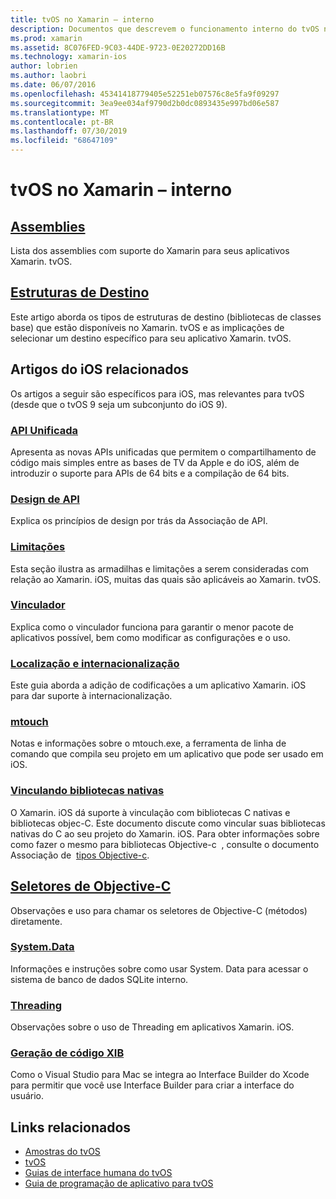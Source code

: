 ```yaml
---
title: tvOS no Xamarin – interno
description: Documentos que descrevem o funcionamento interno do tvOS no Xamarin, que se baseia no Xamarin. iOS. O conteúdo do link discute assemblies, estruturas de destino e conceitos de iOS relacionados.
ms.prod: xamarin
ms.assetid: 8C076FED-9C03-44DE-9723-0E20272DD16B
ms.technology: xamarin-ios
author: lobrien
ms.author: laobri
ms.date: 06/07/2016
ms.openlocfilehash: 45341418779405e52251eb07576c8e5fa9f09297
ms.sourcegitcommit: 3ea9ee034af9790d2b0dc0893435e997bd06e587
ms.translationtype: MT
ms.contentlocale: pt-BR
ms.lasthandoff: 07/30/2019
ms.locfileid: "68647109"
---
```

# <a name="tvos-in-xamarin-internals"></a>tvOS no Xamarin – interno 

## <a name="assembliesiostvosinternalsassembliesmd"></a>[Assemblies](~/ios/tvos/internals/assemblies.md)

Lista dos assemblies com suporte do Xamarin para seus aplicativos Xamarin. tvOS.

## <a name="target-frameworksiostvosinternalsframeworksmd"></a>[Estruturas de Destino](~/ios/tvos/internals/frameworks.md)

Este artigo aborda os tipos de estruturas de destino (bibliotecas de classes base) que estão disponíveis no Xamarin. tvOS e as implicações de selecionar um destino específico para seu aplicativo Xamarin. tvOS.

## <a name="related-ios-articles"></a>Artigos do iOS relacionados

Os artigos a seguir são específicos para iOS, mas relevantes para tvOS (desde que o tvOS 9 seja um subconjunto do iOS 9).

### <a name="unified-apicross-platformmaciosunifiedindexmd"></a>[API Unificada](~/cross-platform/macios/unified/index.md)

Apresenta as novas APIs unificadas que permitem o compartilhamento de código mais simples entre as bases de TV da Apple e do iOS, além de introduzir o suporte para APIs de 64 bits e a compilação de 64 bits.  

### <a name="api-designiosinternalsapi-designindexmd"></a>[Design de API](~/ios/internals/api-design/index.md)

Explica os princípios de design por trás da Associação de API.

### <a name="limitationsiosinternalslimitationsmd"></a>[Limitações](~/ios/internals/limitations.md)

Esta seção ilustra as armadilhas e limitações a serem consideradas com relação ao Xamarin. iOS, muitas das quais são aplicáveis ao Xamarin. tvOS.

### <a name="linkeriosdeploy-testlinkermd"></a>[Vinculador](~/ios/deploy-test/linker.md)

Explica como o vinculador funciona para garantir o menor pacote de aplicativos possível, bem como modificar as configurações e o uso.

### <a name="localization-and-internationalizationiosapp-fundamentalslocalizationindexmd"></a>[Localização e internacionalização](~/ios/app-fundamentals/localization/index.md)

Este guia aborda a adição de codificações a um aplicativo Xamarin. iOS para dar suporte à internacionalização.

### <a name="mtouchiosdeploy-testmtouchmd"></a>[mtouch](~/ios/deploy-test/mtouch.md)

Notas e informações sobre o mtouch.exe, a ferramenta de linha de comando que compila seu projeto em um aplicativo que pode ser usado em iOS.

### <a name="linking-native-librariesiosplatformnative-interopmd"></a>[Vinculando bibliotecas nativas](~/ios/platform/native-interop.md)

O Xamarin. iOS dá suporte à vinculação com bibliotecas C nativas e bibliotecas objec-C. Este documento discute como vincular suas bibliotecas nativas do C ao seu projeto do Xamarin. iOS. Para obter informações sobre como fazer o mesmo para bibliotecas Objective-c&nbsp; , consulte o documento Associação de&nbsp; [tipos Objective-c](~/ios/platform/binding-objective-c/index.md).

## <a name="objective-c-selectorsiosinternalsobjective-c-selectorsmd"></a>[Seletores de Objective-C](~/ios/internals/objective-c-selectors.md)

Observações e uso para chamar os seletores de Objective-C (métodos) diretamente.

### <a name="systemdataiosdata-cloudsystemdatamd"></a>[System.Data](~/ios/data-cloud/system.data.md)

Informações e instruções sobre como usar System. Data para acessar o sistema de banco de dados SQLite interno.

### <a name="threadingiosapp-fundamentalsthreadingmd"></a>[Threading](~/ios/app-fundamentals/threading.md)

Observações sobre o uso de Threading em aplicativos Xamarin. iOS.

### <a name="xib-code-generationiosinternalsxib-code-generationmd"></a>[Geração de código XIB](~/ios/internals/xib-code-generation.md)

Como o Visual Studio para Mac se integra ao Interface Builder do Xcode para permitir que você use Interface Builder para criar a interface do usuário.

## <a name="related-links"></a>Links relacionados

- [Amostras do tvOS](https://docs.microsoft.com/samples/browse/?products=xamarin&term=Xamarin.iOS+tvOS)
- [tvOS](https://developer.apple.com/tvos/)
- [Guias de interface humana do tvOS](https://developer.apple.com/tvos/human-interface-guidelines/)
- [Guia de programação de aplicativo para tvOS](https://developer.apple.com/library/prerelease/tvos/documentation/General/Conceptual/AppleTV_PG/)

